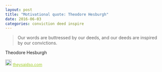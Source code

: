 ```yaml
---
layout: post
title: "Motivational quote: Theodore Hesburgh"
date: 2016-06-03
categories: conviction deed inspire
---
```

> Our words are buttressed by our deeds, and our deeds are inspired by our convictions.

Theodore Hesburgh

<span style="z-index:50;font-size:0.9em;"><img src="https://theysaidso.com/branding/theysaidso.png" height="20" width="20" alt="theysaidso.com"/><a href="https://theysaidso.com" title="Powered by quotes from theysaidso.com" style="color: #9fcc25; margin-left: 4px; vertical-align: middle;">theysaidso.com</a></span>
